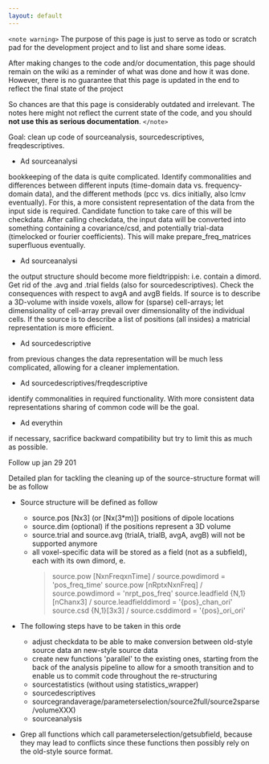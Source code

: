 ```yaml
---
layout: default
---
```


`<note warning>`
The purpose of this page is just to serve as todo or scratch pad for the development project and to list and share some ideas.

After making changes to the code and/or documentation, this page should remain on the wiki as a reminder of what was done and how it was done. However, there is no guarantee that this page is updated in the end to reflect the final state of the project

So chances are that this page is considerably outdated and irrelevant. The notes here might not reflect the current state of the code, and you should **not use this as serious documentation**.
`</note>`

Goal: clean up code of sourceanalysis, sourcedescriptives, freqdescriptives.

*  Ad sourceanalysi

bookkeeping of the data is quite complicated. Identify commonalities and differences between different inputs (time-domain data vs. frequency-domain data), and the different methods (pcc vs. dics initially, also lcmv eventually). For this, a more consistent representation of the data from the input side is required. Candidate function to take care of this will be checkdata. After calling checkdata, the input data will be converted into something containing a covariance/csd, and potentially trial-data (timelocked or fourier coefficients). This will make prepare_freq_matrices superfluous eventually.

*  Ad sourceanalysi

the output structure should become more fieldtrippish: i.e. contain a dimord. Get rid of the .avg and .trial fields (also for sourcedescriptives). Check the consequences with respect to avgA and avgB fields. If source is to describe a 3D-volume with inside voxels, allow for (sparse) cell-arrays; let dimensionality of cell-array prevail over dimensionality of the individual cells. If the source is to describe a list of positions (all insides) a matricial representation is more efficient.

*  Ad sourcedescriptive

from previous changes the data representation will be much less complicated, allowing for a cleaner implementation.

*  Ad sourcedescriptives/freqdescriptive

identify commonalities in required functionality. With more consistent data representations sharing of common code will be the goal.

*  Ad everythin

if necessary, sacrifice backward compatibility but try to limit this as much as possible.

Follow up jan 29 201

Detailed plan for tackling the cleaning up of the source-structure format will be as follow

*  Source structure will be defined as follow

    - source.pos [Nx3] (or [Nx(3*m)]) positions of dipole locations
    - source.dim (optional) if the positions represent a 3D volume
    - source.trial and source.avg (trialA, trialB, avgA, avgB) will not be supported anymore
    - all voxel-specific data will be stored as a field (not as a subfield), each with its own
      dimord, e.
        > source.pow [NxnFreqxnTime] / source.powdimord = 'pos_freq_time'
        > source.pow [nRptxNxnFreq]  / source.powdimord = 'nrpt_pos_freq'
        > source.leadfield {N,1}[nChanx3] / source.leadfielddimord = '{pos}_chan_ori'
        > source.csd {N,1}[3x3]           / source.csddimord = '{pos}_ori_ori'

*  The following steps have to be taken in this orde
     - adjust checkdata to be able to make conversion between old-style source data an new-style source data
     - create new functions 'parallel' to the existing ones, starting from the back of the analysis pipeline to allow for a smooth transition and to enable us to commit code throughout the re-structuring
     - sourcestatistics (without using statistics_wrapper)
     - sourcedescriptives
     - sourcegrandaverage/parameterselection/source2full/source2sparse/volumeXXX)
     - sourceanalysis

*  Grep all functions which call parameterselection/getsubfield, because they may lead to conflicts since these functions then
    possibly rely on the old-style source format.
